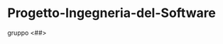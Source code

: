 # Progetto-Ingegneria-del-Software


gruppo <##>
<studente1> <studente2> <studente3> 
<cod persona1> <cod persona2> <cod persona3> 


